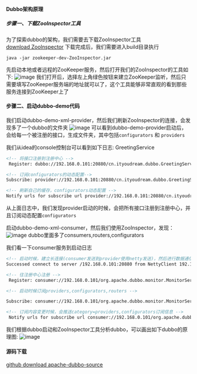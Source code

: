 #### Dubbo架构原理
##### 步骤一、下载ZooInspector工具
为了探索dubbo的架构，我们需要去下载ZooInspector工具<br/>
<a href="https://issues.apache.org/jira/secure/attachment/12436620/ZooInspector.zip">download ZooInspector</a>
下载完成后，我们需要进入build目录执行
```
java -jar zookeeper-dev-ZooInspector.jar
```
先启动本地或者远程的ZooKeeper服务，然后打开我们的ZooInspector的工具如下:
![image](/dubbo/ZooInspector.png)
我们打开后，选择左上角绿色按钮来建立ZooKeeper监听，然后只需要填写ZooKeeper服务端的地址就可以了，这个工具能够非常直观的看到那些服务连接到ZooKeeper上了

#### 步骤二、启动dubbo-demo代码
我们启动dubbo-demo-xml-provider，然后我们刷新ZooInspector的连接，会发现多了一个dubbo的文件夹
![image](/dubbo/dubbo-provider.png)
可以看到dubbo-demo-provider启动后，会给每一个被注册的接口，生成文件夹，其中包括`configurators` 和 `providers`

我们从idea的console控制台可以看到如下日志:
GreetingService
```xml
<!-- 将接口注册到注册中心 -->
 Register: dubbo://192.168.0.101:20880/cn.ityoudream.dubbo.GreetingService?anyhost=true&application=demo-provider&deprecated=false&dubbo=2.0.2&dynamic=true&generic=false&group=greeting&interface=cn.ityoudream.dubbo.GreetingService&mapping-type=metadata&mapping.type=metadata&methods=hello&pid=845&release=2.7.5&revision=1.0.0&side=provider&timeout=5000&timestamp=1610857314899&version=1.0.0, dubbo version: 2.7.5, current host: 192.168.0.101

<!-- 订阅configurators的动态配置-->
Subscribe: provider://192.168.0.101:20880/cn.ityoudream.dubbo.GreetingService?anyhost=true&application=demo-provider&bind.ip=192.168.0.101&bind.port=20880&category=configurators&check=false&deprecated=false&dubbo=2.0.2&dynamic=true&generic=false&group=greeting&interface=cn.ityoudream.dubbo.GreetingService&mapping-type=metadata&mapping.type=metadata&methods=hello&pid=845&qos.port=22222&release=2.7.5&revision=1.0.0&side=provider&timeout=5000&timestamp=1610857314899&version=1.0.0, dubbo version: 2.7.5, current host: 192.168.0.101

<!-- 刷新自己的缓存，configurators动态配置 -->
Notify urls for subscribe url provider://192.168.0.101:20880/cn.ityoudream.dubbo.GreetingService?anyhost=true&application=demo-provider&bind.ip=192.168.0.101&bind.port=20880&category=configurators&check=false&deprecated=false&dubbo=2.0.2&dynamic=true&generic=false&group=greeting&interface=cn.ityoudream.dubbo.GreetingService&mapping-type=metadata&mapping.type=metadata&methods=hello&pid=845&qos.port=22222&release=2.7.5&revision=1.0.0&side=provider&timeout=5000&timestamp=1610857314899&version=1.0.0, urls: [empty://192.168.0.101:20880/cn.ityoudream.dubbo.GreetingService?anyhost=true&application=demo-provider&bind.ip=192.168.0.101&bind.port=20880&category=configurators&check=false&deprecated=false&dubbo=2.0.2&dynamic=true&generic=false&group=greeting&interface=cn.ityoudream.dubbo.GreetingService&mapping-type=metadata&mapping.type=metadata&methods=hello&pid=845&qos.port=22222&release=2.7.5&revision=1.0.0&side=provider&timeout=5000&timestamp=1610857314899&version=1.0.0], dubbo version: 2.7.5, current host: 192.168.0.101
```

从上面日志中，我们发现provider启动的时候，会把所有接口注册到注册中心，并且订阅动态配置`configurators`

启动dubbo-demo-xml-consumer，然后我们使用ZooInspector，发现：
![image](/dubbo/dubbo-consumer.png)
dubbo里面多了consumers,routers,configurators

我们看一下consumer服务到启动日志
```xml
<!-- 启动时候，建立长连接(consumer发送到provider使用netty发送)，然后进行数据通信 -->
Successed connect to server /192.168.0.101:20880 from NettyClient 192.168.0.101 using dubbo version 2.7.5, channel is NettyChannel [channel=[id: 0x380e556c, L:/192.168.0.101:51602 - R:/192.168.0.101:20880]], dubbo version: 2.7.5, current host: 192.168.0.101

<!-- 往注册中心注册 -->
 Register: consumer://192.168.0.101/org.apache.dubbo.monitor.MonitorService?application=demo-consumer&category=consumers&check=false&dubbo=2.0.2&enable-auto-migration=true&enable.auto.migration=true&interface=org.apache.dubbo.monitor.MonitorService&mapping-type=metadata&mapping.type=metadata&pid=1437&release=2.7.5&timestamp=1610869049774, dubbo version: 2.7.5, current host: 192.168.0.101

<!-- 启动时候订阅providers,configurators,routers -->

Subscribe: consumer://192.168.0.101/org.apache.dubbo.monitor.MonitorService?application=demo-consumer&category=providers,configurators,routers&dubbo=2.0.2&enable-auto-migration=true&enable.auto.migration=true&interface=org.apache.dubbo.monitor.MonitorService&mapping-type=metadata&mapping.type=metadata&pid=1437&release=2.7.5&timestamp=1610869049774, dubbo version: 2.7.5, current host: 192.168.0.101

<!-- 订阅内容变更时候，会推送category=providers,configurators订阅信息 -->
 Notify urls for subscribe url consumer://192.168.0.101/org.apache.dubbo.monitor.MonitorService?application=demo-consumer&category=providers,configurators,routers&dubbo=2.0.2&enable-auto-migration=true&enable.auto.migration=true&interface=org.apache.dubbo.monitor.MonitorService&mapping-type=metadata&mapping.type=metadata&pid=1437&release=2.7.5&timestamp=1610869049774, urls: [empty://192.168.0.101/org.apache.dubbo.monitor.MonitorService?application=demo-consumer&category=providers&dubbo=2.0.2&enable-auto-migration=true&enable.auto.migration=true&interface=org.apache.dubbo.monitor.MonitorService&mapping-type=metadata&mapping.type=metadata&pid=1437&release=2.7.5&timestamp=1610869049774, empty://192.168.0.101/org.apache.dubbo.monitor.MonitorService?application=demo-consumer&category=configurators&dubbo=2.0.2&enable-auto-migration=true&enable.auto.migration=true&interface=org.apache.dubbo.monitor.MonitorService&mapping-type=metadata&mapping.type=metadata&pid=1437&release=2.7.5&timestamp=1610869049774, empty://192.168.0.101/org.apache.dubbo.monitor.MonitorService?application=demo-consumer&category=routers&dubbo=2.0.2&enable-auto-migration=true&enable.auto.migration=true&interface=org.apache.dubbo.monitor.MonitorService&mapping-type=metadata&mapping.type=metadata&pid=1437&release=2.7.5&timestamp=1610869049774], dubbo version: 2.7.5, current host: 192.168.0.101
```

我们根据dubbo启动和ZooInspector工具分析dubbo，可以画出如下dubbo的原理图:
![image](/dubbo/dubbo架构.png)

#### 源码下载
<a href="https://github.com/zhoubiao188/apache-dubbo-source
">github download apache-dubbo-source</a>



